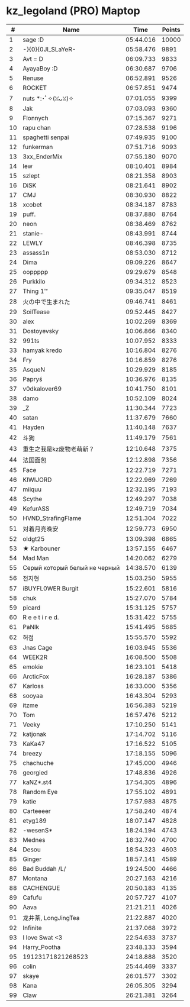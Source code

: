 # kz_legoland (PRO) Maptop

|  # | Name | Time | Points |
|-------------- | -------------- | -------------- | -------------- | 
| 1 | sage :D | 05:44.016 | 10000 | 
| 2 | -}{0}{0JI_SLaYeR- | 05:58.476 | 9891 | 
| 3 | Avt = D | 06:09.733 | 9833 | 
| 4 | AyayaBoy :D | 06:30.687 | 9706 | 
| 5 | Renuse | 06:52.891 | 9526 | 
| 6 | ROCKET | 06:57.851 | 9474 | 
| 7 | nuts *:･ﾟ✧(ꈍᴗꈍ)✧ | 07:01.055 | 9399 | 
| 8 | Jak | 07:03.093 | 9360 | 
| 9 | Flonnych | 07:15.367 | 9271 | 
| 10 | rapu chan | 07:28.538 | 9196 | 
| 11 | spaghetti senpai | 07:49.935 | 9100 | 
| 12 | funkerman | 07:51.716 | 9093 | 
| 13 | 3xx_EnderMix | 07:55.180 | 9070 | 
| 14 | lew | 08:10.401 | 8984 | 
| 15 | szlept | 08:21.358 | 8903 | 
| 16 | DiSK | 08:21.641 | 8902 | 
| 17 | CMJ | 08:30.930 | 8822 | 
| 18 | xcobet | 08:34.187 | 8783 | 
| 19 | puff. | 08:37.880 | 8764 | 
| 20 | neon | 08:38.469 | 8762 | 
| 21 | stanie- | 08:43.991 | 8744 | 
| 22 | LEWLY | 08:46.398 | 8735 | 
| 23 | assass1n | 08:53.030 | 8712 | 
| 24 | Dima | 09:09.226 | 8647 | 
| 25 | ooppppp | 09:29.679 | 8548 | 
| 26 | Purkkilo | 09:34.312 | 8523 | 
| 27 | Thing 1™ | 09:35.047 | 8519 | 
| 28 | 火の中で生まれた | 09:46.741 | 8461 | 
| 29 | SoilTease | 09:52.445 | 8427 | 
| 30 | alex | 10:02.269 | 8369 | 
| 31 | Dostoyevsky | 10:06.866 | 8340 | 
| 32 | 991ts | 10:07.952 | 8333 | 
| 33 | hamyak kredo | 10:16.804 | 8276 | 
| 34 | Fry | 10:16.859 | 8276 | 
| 35 | 󠀡󠀡⁧⁧AsqueN | 10:29.929 | 8185 | 
| 36 | Papryś | 10:36.976 | 8135 | 
| 37 | v0dkalover69 | 10:41.750 | 8101 | 
| 38 | damo | 10:52.109 | 8024 | 
| 39 | _Z | 11:30.344 | 7723 | 
| 40 | satan | 11:37.679 | 7660 | 
| 41 | Hayden | 11:40.148 | 7637 | 
| 42 | 斗狗 | 11:49.179 | 7561 | 
| 43 | 重生之我是kz废物老萌新？ | 12:10.648 | 7375 | 
| 44 | 法国面包 | 12:12.898 | 7356 | 
| 45 | Face | 12:22.719 | 7271 | 
| 46 | KIWIJORD | 12:22.969 | 7269 | 
| 47 | miiquu | 12:32.195 | 7193 | 
| 48 | Scythe | 12:49.297 | 7038 | 
| 49 | KefurASS | 12:49.719 | 7034 | 
| 50 | HVND_StrafingFlame | 12:51.304 | 7022 | 
| 51 | 对着月亮晚安 | 12:59.773 | 6950 | 
| 52 | oldgt25 | 13:09.398 | 6865 | 
| 53 | ★ Karbouner | 13:57.155 | 6467 | 
| 54 | Mad Man | 14:20.062 | 6279 | 
| 55 | Серый который белый не черный | 14:38.570 | 6139 | 
| 56 | 전지현 | 15:03.250 | 5955 | 
| 57 | iBUYFL0WER Burgit | 15:22.601 | 5816 | 
| 58 | chuk | 15:27.070 | 5784 | 
| 59 | picard | 15:31.125 | 5757 | 
| 60 | R e e t i r e d. | 15:31.422 | 5755 | 
| 61 | PaNlk | 15:41.495 | 5685 | 
| 62 | 허접 | 15:55.570 | 5592 | 
| 63 | Jnas Cage | 16:03.945 | 5536 | 
| 64 | WEEK2R | 16:08.500 | 5508 | 
| 65 | emokie | 16:23.101 | 5418 | 
| 66 | ArcticFox | 16:28.187 | 5386 | 
| 67 | Karloss | 16:33.000 | 5356 | 
| 68 | sooyaa | 16:43.304 | 5293 | 
| 69 | itzme | 16:56.383 | 5219 | 
| 70 | Tom | 16:57.476 | 5212 | 
| 71 | Veeky | 17:10.250 | 5141 | 
| 72 | katjonak | 17:14.702 | 5116 | 
| 73 | KaKa47 | 17:16.522 | 5105 | 
| 74 | breezy | 17:18.155 | 5096 | 
| 75 | chachuche | 17:45.000 | 4946 | 
| 76 | georgied | 17:48.836 | 4926 | 
| 77 | kaNZ*.st4 | 17:54.305 | 4896 | 
| 78 | Random Eye | 17:55.102 | 4891 | 
| 79 | katie | 17:57.983 | 4875 | 
| 80 | Carteeeer | 17:58.240 | 4874 | 
| 81 | etyg189 | 18:07.147 | 4828 | 
| 82 | -wesenS* | 18:24.194 | 4743 | 
| 83 | Mednes | 18:32.740 | 4700 | 
| 84 | Desou | 18:54.323 | 4603 | 
| 85 | Ginger | 18:57.141 | 4589 | 
| 86 | Bad Buddah /L/ | 19:24.500 | 4466 | 
| 87 | Montana | 20:27.163 | 4216 | 
| 88 | CACHENGUE | 20:50.183 | 4135 | 
| 89 | Cafufu | 20:57.727 | 4107 | 
| 90 | Aava | 21:21.211 | 4026 | 
| 91 | 龙井茶, LongJingTea | 21:22.887 | 4020 | 
| 92 | Infinite | 21:37.068 | 3972 | 
| 93 | I love Swat <3 | 22:54.633 | 3737 | 
| 94 | Harry_Pootha | 23:48.133 | 3594 | 
| 95 | 19123171821268523 | 24:18.888 | 3520 | 
| 96 | colin | 25:44.469 | 3337 | 
| 97 | skaye | 26:01.577 | 3302 | 
| 98 | Kana | 26:05.305 | 3294 | 
| 99 | Claw | 26:21.381 | 3264 | 


